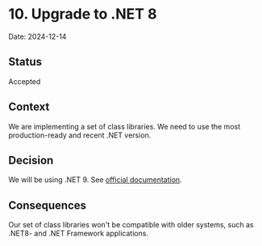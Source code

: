 # 10. Upgrade to .NET 8

Date: 2024-12-14

## Status

Accepted

## Context

We are implementing a set of class libraries. We need to use the most production-ready and recent .NET version.

## Decision

We will be using .NET 9. See [official documentation](https://learn.microsoft.com/en-us/dotnet/standard/net-standard?tabs=net-standard-1-0#net-5-and-net-standard).

## Consequences

Our set of class libraries won't be compatible with older systems, such as .NET8- and .NET Framework applications.
